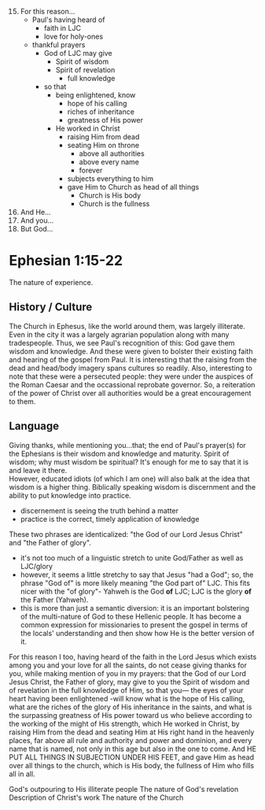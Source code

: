 15. For this reason...
    - Paul's having heard of
      - faith in LJC
      - love for holy-ones
    - thankful prayers
      - God of LJC may give
        - Spirit of wisdom
        - Spirit of revelation
          - full knowledge 
      - so that
        - being enlightened, know
          - hope of his calling
          - riches of inheritance
          - greatness of His power
        - He worked in Christ
          - raising Him from dead
          - seating Him on throne
            - above all authorities
            - above every name
            - forever
          - subjects everything to him
          - gave Him to Church as head of all things
            - Church is His body
            - Church is the fullness
22. And He...
1. And you...
4. But God...


# Ephesian 1:15-22

The nature of experience.


## History / Culture

The Church in Ephesus, like the world around them, was largely illiterate.
Even in the city it was a largely agrarian population along with many tradespeople.
Thus, we see Paul's recognition of this: God gave them wisdom and knowledge.
And these were given to bolster their existing faith and hearing of the gospel from Paul.
It is interesting that the raising from the dead and head/body imagery spans cultures so readily.
Also, interesting to note that these were a persecuted people: they were under the auspices of the Roman Caesar and the occassional reprobate governor.
So, a reiteration of the power of Christ over all authorities would be a great encouragement to them.


## Language

Giving thanks, while mentioning you...that;  the end of Paul's prayer(s) for the Ephesians is their wisdom and knowledge and maturity.
Spirit of wisdom; why must wisdom be spiritual?  It's enough for me to say that it is and leave it there.  
However, educated idiots (of which I am one) will also balk at the idea that wisdom is a higher thing.
Biblically speaking wisdom is discernment and the ability to put knowledge  into practice.
- discernement is seeing the truth behind a matter
- practice is the correct, timely application of knowledge

These two phrases are identicalized: "the God of our Lord Jesus Christ" and "the Father of glory".
- it's not too much of a linguistic stretch to unite God/Father as well as LJC/glory
- however, it seems a little stretchy to say that Jesus "had a God"; so, the phrase "God of" is more likely meaning "the God part of" LJC.  This fits nicer with the "of glory"- Yahweh is the God __of__ LJC; LJC is the glory __of__ the Father (Yahweh).
- this is more than just a semantic diversion: it is an important bolstering of the multi-nature of God to these Hellenic people.  It has become a common expression for missionaries to present the gospel in terms of the locals' understanding and then show how He is the better version of it.


For this reason I too,
  having heard of the faith in the Lord Jesus which exists among you and your love for all the saints,
    do not cease giving thanks for you, while making mention of you in my prayers:
      that the God of our Lord Jesus Christ, the Father of glory,
        may give to you the Spirit of wisdom 
        and of revelation in the full knowledge of Him,
        so that you—
          the eyes of your heart having been enlightened
        -will know what is the hope of His calling,
        what are the riches of the glory of His inheritance in the saints,
        and what is the surpassing greatness of His power toward us who 
          believe according to the working of the might of His strength,
            which He worked in Christ,
              by raising Him from the dead 
              and seating Him at His right hand in the heavenly places,
                far above all rule and authority and power and dominion,
                and every name that is named,
              not only in this age but also in the one to come.
            And HE PUT ALL THINGS IN SUBJECTION UNDER HIS FEET,
            and gave Him as head over all things to the church,
              which is His body,
              the fullness of Him who fills all in all.


God's outpouring to His illiterate people
The nature of God's revelation
Description of Christ's work
The nature of the Church